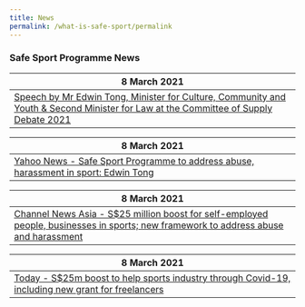 ```yaml
---
title: News
permalink: /what-is-safe-sport/permalink
---
```

### Safe Sport Programme News

| 8 March 2021 | 
| -------- | 
| [Speech by Mr Edwin Tong, Minister for Culture, Community and Youth & Second Minister for Law at the Committee of Supply Debate 2021](https://www.mccy.gov.sg/about-us/news-and-resources/speeches/2021/mar/forging-forward-together) |

| 8 March 2021 | 
| -------- | 
| [Yahoo News - Safe Sport Programme to address abuse, harassment in sport: Edwin Tong ](https://sg.news.yahoo.com/safe-sports-programme-address-abuse-harassment-sport-edwin-tong-061234810.html?guccounter=1&guce_referrer=aHR0cHM6Ly93d3cuc3BvcnRzaW5nYXBvcmUuZ292LnNnLw&guce_referrer_sig=AQAAAK0aj92Nv9LZAvqD0223o2F00iu5xVj0aYs9kei-trX55cRv2t1FWM5Q7Pztj81_HKK_xDycNACZ2V2N9K-A0UgPq4wMOJjyVRjMdzI9Oe84N6DkCOPU_xmDEPv0leZyNGJTaJ-cZ-iocZKtB8o-AMpelbwXUYqybrTLot41eK_F)|

| 8 March 2021 | 
| -------- | 
| [Channel News Asia - S$25 million boost for self-employed people, businesses in sports; new framework to address abuse and harassment](https://www.channelnewsasia.com/news/singapore/mccy-25-million-boost-self-employed-people-businesses-sports-14360026) |

| 8 March 2021 | 
| -------- | 
| [Today - S$25m boost to help sports industry through Covid-19, including new grant for freelancers ](https://www.todayonline.com/singapore/s25m-boost-help-sports-industry-through-covid-19-including-new-grant-freelancers)|